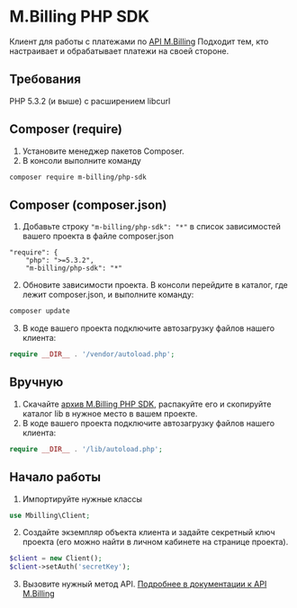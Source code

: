 # M.Billing PHP SDK

Клиент для работы с платежами по [API M.Billing](https://help.mbilling.one)
Подходит тем, кто настраивает и обрабатывает платежи на своей стороне.

## Требования
PHP 5.3.2 (и выше) с расширением libcurl

## Composer (require)

1. Установите менеджер пакетов Composer.
2. В консоли выполните команду
```bash
composer require m-billing/php-sdk
```

## Composer (composer.json)
1. Добавьте строку `"m-billing/php-sdk": "*"` в список зависимостей вашего проекта в файле composer.json
```
"require": {
    "php": ">=5.3.2",
    "m-billing/php-sdk": "*"     
```
2. Обновите зависимости проекта. В консоли перейдите в каталог, где лежит composer.json, и выполните команду:
```bash
composer update
```
3. В коде вашего проекта подключите автозагрузку файлов нашего клиента:
```php
require __DIR__ . '/vendor/autoload.php';
```

## Вручную

1. Скачайте [архив M.Billing PHP SDK](https://github.com/m-billing/php-sdk/archive/master.zip), распакуйте его и скопируйте каталог lib в нужное место в вашем проекте.
2. В коде вашего проекта подключите автозагрузку файлов нашего клиента:
```php
require __DIR__ . '/lib/autoload.php'; 
```

## Начало работы

1. Импортируйте нужные классы
```php
use Mbilling\Client;
```
2. Создайте экземпляр объекта клиента и задайте секретный ключ проекта (его можно найти в личном кабинете на странице проекта).
```php
$client = new Client();
$client->setAuth('secretKey');
```
3. Вызовите нужный метод API. [Подробнее в документации к API M.Billing](https://help.mbilling.one)